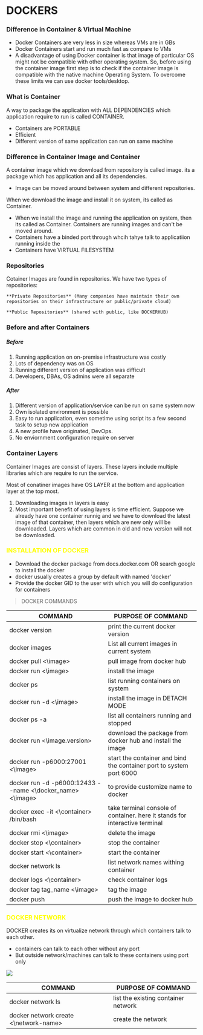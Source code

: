 #          DOCKERS	

### Difference in Container & Virtual Machine

- Docker Containers are very less in size whereas VMs are in GBs
- Docker Containers start and run much fast as compare to VMs
- A disadvantage of using Docker container is that image of particular OS might not be compatible with other operating system. So, before using the container image first step is to check if the container image is compatible with the native machine Operating System. To overcome these limits we can use docker tools/desktop.


### What is Container

A way to package the application with ALL DEPENDENCIES which application require to run is called CONTAINER. 

* Containers are PORTABLE
* Efficient
* Different version of same application can run on same machine

### Difference in Container Image and Container

A container image which we download from repository is called image. its a package which has application and all its dependencies.
-	Image can be moved around between system and different repositories.

When we download the image and install it on system, its called as Container. 
- When we install the image and running the application on system, then its called as Container. Containers are running images and can't be moved around.
- Containers have a binded port through whcih tahye talk to applicatiion running inside the
- Containers have VIRTUAL FILESYSTEM



### Repositories
Cotainer Images are found in repositories. We have two types of repositories:
					
	**Private Repositories** (Many companies have maintain their own repositories on their infrastructure or public/private cloud)
		
	**Public Repositories** (shared with public, like DOCKERHUB)


### Before and after Containers

##### Before
1. Running application on on-premise infrastructure was costly
2. Lots of dependency was on OS
3. Running different version of application was difficult
4. Developers, DBAs, OS admins were all separate

##### After
1. Different version of application/service can be run on same system now
2. Own isolated environment is possible
3. Easy to run application, even sometime using script its a few second task to setup new application
4. A new profile have originated, DevOps. 
5. No enviornment configuration require on server

### Container Layers
Container Images are consist of layers. These layers include multiple libraries which are require to run the service. 

Most of conatiner images have OS LAYER at the bottom and application layer at the top most. 

1. Downloading images in layers is easy
2. Most important benefit of using layers is time efficient. Suppose we already have one container runnig and we have to download the latest image of that container, then layers which are new only will be downloaded. Layers which are common in old and new version will not be downloaded.


### <span style="color:Yellow">INSTALLATION OF DOCKER</span>

* Download the docker package from docs.docker.com OR search google to install the docker
* docker usually creates a group by default with named 'docker'
* Provide the docker GID to the user with which you will do configuration for containers

>DOCKER COMMANDS

| COMMAND               | PURPOSE OF COMMAND         |
|-----------------------| ---------------------------|
| docker version		| print the current docker version|
|docker images			| List all current images in current system|
| docker pull <\image>  | pull image from docker hub |
| docker run <\image>	| install the image 		  |
| docker ps				| list running containers on system |
| docker run -d <\image> | install the image in DETACH MODE |
| docker ps -a 			| list all containers running and stopped |
| docker run <\image.version> | download the package from docker hub and install the image | 
| docker run -p6000:27001 <\image>| start the container and bind the container port to system port 6000 |
| docker run -d -p6000:12433 --name <\docker_name> <\image> | to provide customize name to docker |
| docker exec -it <\container> /bin/bash | take terminal console of container. here it stands for interactive terminal |
| docker rmi <\image> | delete the image | 
| docker stop <\container> | stop the container |
| docker start <\container> | start the container |
| docker network ls | list network names withing container | 
| docker logs <\container> | check container logs | 
| docker tag tag_name <\image> | tag the image |
| docker push |  push the image to docker hub | 


### <span style="color:Yellow">DOCKER NETWORK</span>

DOCKER creates its on virtualize network through which containers talk to each other.

* containers can talk to each other without any port
* But outside network/machines can talk to these containers using port only

![](../../../../Downloads/Capture.JPG)

| COMMAND               | PURPOSE OF COMMAND         |
|-----------------------| ---------------------------|
|docker network ls| list the existing container network|
| docker network create <\network-name> | create the network |


